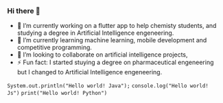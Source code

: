 ### Hi there 👋

- 🔭 I’m currently working on a flutter app to help chemisty students, and studying a degree in Artificial Intelligence engeneering.
- 🌱 I’m currently learning machine learning, mobile development and competitive programming.
- 👯 I’m looking to collaborate on artificial intelligence projects,
- ⚡ Fun fact: I started stuying a degree on pharmaceutical engeneering but I changed to Artificial Intelligence engeneering.

` System.out.println("Hello world! Java"); `
` console.log("Hello world! Js") `
` print("Hello world! Python") `
